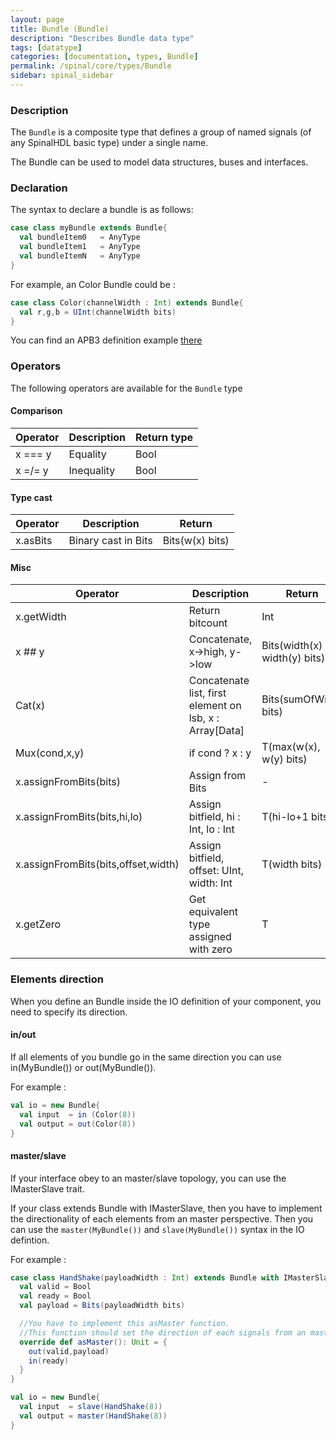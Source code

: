 ```yaml
---
layout: page
title: Bundle (Bundle)
description: "Describes Bundle data type"
tags: [datatype]
categories: [documentation, types, Bundle]
permalink: /spinal/core/types/Bundle
sidebar: spinal_sidebar
---
```

### Description
The `Bundle` is a composite type that defines a group of named signals (of any SpinalHDL basic type)
 under a single name.

The Bundle can be used to model data structures, buses and interfaces.

### Declaration
The syntax to declare a bundle is as follows:

```scala
case class myBundle extends Bundle{
  val bundleItem0   = AnyType
  val bundleItem1   = AnyType
  val bundleItemN   = AnyType
}
```

For example, an Color Bundle could be :

```scala
case class Color(channelWidth : Int) extends Bundle{
  val r,g,b = UInt(channelWidth bits)
}
```

You can find an APB3 definition example [there](/SpinalDoc/spinal/examples/simple/apb3/)

### Operators
The following operators are available for the `Bundle` type

#### Comparison

| Operator | Description | Return type |
| ------- | ---- | --- |
| x === y  |  Equality | Bool |
| x =/= y  |  Inequality | Bool |

#### Type cast

| Operator | Description | Return |
| ------- | ---- | --- |
| x.asBits |  Binary cast in Bits | Bits(w(x) bits) |

#### Misc

| Operator | Description | Return |
| ------- | ---- | --- |
| x.getWidth  |  Return bitcount | Int |
| x ## y |  Concatenate, x->high, y->low  | Bits(width(x) + width(y) bits)|
| Cat(x) |  Concatenate list, first element on lsb, x : Array[Data]  | Bits(sumOfWidth bits)|
| Mux(cond,x,y) |  if cond ? x : y  | T(max(w(x), w(y) bits)|
| x.assignFromBits(bits) |  Assign from Bits | - |
| x.assignFromBits(bits,hi,lo) |  Assign bitfield, hi : Int, lo : Int | T(hi-lo+1 bits) |
| x.assignFromBits(bits,offset,width) |  Assign bitfield, offset: UInt, width: Int | T(width bits) |
| x.getZero |  Get equivalent type assigned with zero | T |

### Elements direction

When you define an Bundle inside the IO definition of your component, you need to specify its direction.

#### in/out

If all elements of you bundle go in the same direction you can use in(MyBundle()) or out(MyBundle()).

For example :

```scala
val io = new Bundle{
  val input  = in (Color(8))
  val output = out(Color(8))
}
```

#### master/slave

If your interface obey to an master/slave topology, you can use the IMasterSlave trait.

If your class extends Bundle with IMasterSlave, then you have to implement the directionality of each elements from an master perspective. Then you can use the `master(MyBundle())` and `slave(MyBundle())` syntax in the IO defintion.

For example :

```scala
case class HandShake(payloadWidth : Int) extends Bundle with IMasterSlave{
  val valid = Bool
  val ready = Bool
  val payload = Bits(payloadWidth bits)

  //You have to implement this asMaster function.
  //This function should set the direction of each signals from an master point of view
  override def asMaster(): Unit = {
    out(valid,payload)
    in(ready)
  }
}

val io = new Bundle{
  val input  = slave(HandShake(8))
  val output = master(HandShake(8))
}
```
